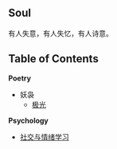 ## Soul

有人失意，有人失忆，有人诗意。

## Table of Contents

**Poetry**
  + 妖袅
    + [极光](/src/soul/poetry/yuaoniao/aurora.md)

**Psychology**
  + [社交与情绪学习](/docs/psychology/社交与情绪学习.md)
